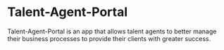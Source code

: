 # Talent-Agent-Portal
Talent-Agent-Portal is an app that allows talent agents to better manage their business processes to provide their clients with greater success.
